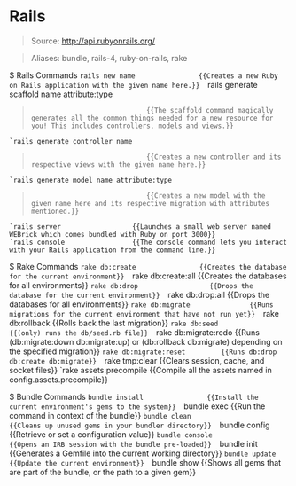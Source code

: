 # Rails

> Source: http://api.rubyonrails.org/

> Aliases: bundle, rails-4, ruby-on-rails, rake

$ Rails Commands
    `rails new name                {{Creates a new Ruby on Rails application with the given name here.}} 
    `rails generate scaffold name attribute:type
>                                  {{The scaffold command magically generates all the common things needed for a new resource for you! This includes controllers, models and views.}} 
    `rails generate controller name
>                                  {{Creates a new controller and its respective views with the given name here.}} 
    `rails generate model name attribute:type
>                                  {{Creates a new model with the given name here and its respective migration with attributes mentioned.}} 
    `rails server                  {{Launches a small web server named WEBrick which comes bundled with Ruby on port 3000}} 
    `rails console                 {{The console command lets you interact with your Rails application from the command line.}} 

$ Rake Commands
    `rake db:create                {{Creates the database for the current environment}} 
    `rake db:create:all            {{Creates the databases for all environments}} 
    `rake db:drop                  {{Drops the database for the current environment}} 
    `rake db:drop:all              {{Drops the databases for all environments}} 
    `rake db:migrate               {{Runs migrations for the current environment that have not run yet}} 
    `rake db:rollback              {{Rolls back the last migration}} 
    `rake db:seed                  {{(only) runs the db/seed.rb file}} 
    `rake db:migrate:redo          {{Runs (db:migrate:down db:migrate:up) or (db:rollback db:migrate) depending on the specified migration}} 
    `rake db:migrate:reset         {{Runs db:drop db:create db:migrate}} 
    `rake tmp:clear                {{Clears session, cache, and socket files}} 
    `rake assets:precompile        {{Compile all the assets named in config.assets.precompile}} 

$ Bundle Commands
    `bundle install                {{Install the current environment's gems to the system}} 
    `bundle exec                   {{Run the command in context of the bundle}} 
    `bundle clean                  {{Cleans up unused gems in your bundler directory}} 
    `bundle config                 {{Retrieve or set a configuration value}} 
    `bundle console                {{Opens an IRB session with the bundle pre-loaded}} 
    `bundle init                   {{Generates a Gemfile into the current working directory}} 
    `bundle update                 {{Update the current environment}} 
    `bundle show                   {{Shows all gems that are part of the bundle, or the path to a given gem}} 

